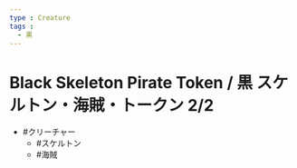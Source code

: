 ```yaml
---
type : Creature
tags :
  - 黒
---
```

# Black Skeleton Pirate Token / 黒 スケルトン・海賊・トークン 2/2

* #クリーチャー
  * #スケルトン
  * #海賊

